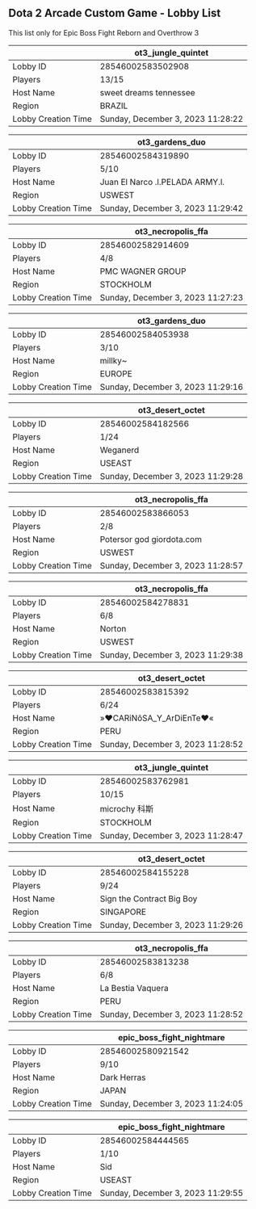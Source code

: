 ## Dota 2 Arcade Custom Game - Lobby List

This list only for Epic Boss Fight Reborn and Overthrow 3

|  | ot3_jungle_quintet |
| ------ | ------ |
| Lobby ID | 28546002583502908 |
| Players | 13/15 |
| Host Name | sweet dreams tennessee |
| Region | BRAZIL |
| Lobby Creation Time | Sunday, December 3, 2023 11:28:22 |


|  | ot3_gardens_duo |
| ------ | ------ |
| Lobby ID | 28546002584319890 |
| Players | 5/10 |
| Host Name | Juan El Narco .l.PELADA ARMY.l. |
| Region | USWEST |
| Lobby Creation Time | Sunday, December 3, 2023 11:29:42 |


|  | ot3_necropolis_ffa |
| ------ | ------ |
| Lobby ID | 28546002582914609 |
| Players | 4/8 |
| Host Name | PMC WAGNER GROUP |
| Region | STOCKHOLM |
| Lobby Creation Time | Sunday, December 3, 2023 11:27:23 |


|  | ot3_gardens_duo |
| ------ | ------ |
| Lobby ID | 28546002584053938 |
| Players | 3/10 |
| Host Name | millky~ |
| Region | EUROPE |
| Lobby Creation Time | Sunday, December 3, 2023 11:29:16 |


|  | ot3_desert_octet |
| ------ | ------ |
| Lobby ID | 28546002584182566 |
| Players | 1/24 |
| Host Name | Weganerd |
| Region | USEAST |
| Lobby Creation Time | Sunday, December 3, 2023 11:29:28 |


|  | ot3_necropolis_ffa |
| ------ | ------ |
| Lobby ID | 28546002583866053 |
| Players | 2/8 |
| Host Name | Potersor god giordota.com |
| Region | USWEST |
| Lobby Creation Time | Sunday, December 3, 2023 11:28:57 |


|  | ot3_necropolis_ffa |
| ------ | ------ |
| Lobby ID | 28546002584278831 |
| Players | 6/8 |
| Host Name | Norton |
| Region | USWEST |
| Lobby Creation Time | Sunday, December 3, 2023 11:29:38 |


|  | ot3_desert_octet |
| ------ | ------ |
| Lobby ID | 28546002583815392 |
| Players | 6/24 |
| Host Name | »♥CARiNôSA_Y_ArDiEnTe♥« |
| Region | PERU |
| Lobby Creation Time | Sunday, December 3, 2023 11:28:52 |


|  | ot3_jungle_quintet |
| ------ | ------ |
| Lobby ID | 28546002583762981 |
| Players | 10/15 |
| Host Name | microchy 科斯 |
| Region | STOCKHOLM |
| Lobby Creation Time | Sunday, December 3, 2023 11:28:47 |


|  | ot3_desert_octet |
| ------ | ------ |
| Lobby ID | 28546002584155228 |
| Players | 9/24 |
| Host Name | Sign the Contract Big Boy |
| Region | SINGAPORE |
| Lobby Creation Time | Sunday, December 3, 2023 11:29:26 |


|  | ot3_necropolis_ffa |
| ------ | ------ |
| Lobby ID | 28546002583813238 |
| Players | 6/8 |
| Host Name | La Bestia Vaquera |
| Region | PERU |
| Lobby Creation Time | Sunday, December 3, 2023 11:28:52 |


|  | epic_boss_fight_nightmare |
| ------ | ------ |
| Lobby ID | 28546002580921542 |
| Players | 9/10 |
| Host Name | Dark Herras |
| Region | JAPAN |
| Lobby Creation Time | Sunday, December 3, 2023 11:24:05 |


|  | epic_boss_fight_nightmare |
| ------ | ------ |
| Lobby ID | 28546002584444565 |
| Players | 1/10 |
| Host Name | Sid |
| Region | USEAST |
| Lobby Creation Time | Sunday, December 3, 2023 11:29:55 |


